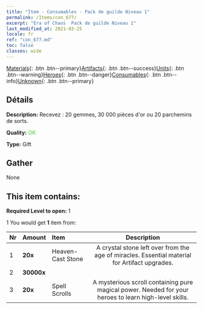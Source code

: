 ```yaml
---
title: "Item - Consumables - Pack de guilde Niveau 1"
permalink: /Items/con_677/
excerpt: "Era of Chaos  Pack de guilde Niveau 1"
last_modified_at: 2021-03-25
locale: fr
ref: "con_677.md"
toc: false
classes: wide
---
```

 [Materials](/fr/Items/){: .btn .btn--primary}[Artifacts](/fr/Items/Artifacts/){: .btn .btn--success}[Units](/fr/Items/Units/){: .btn .btn--warning}[Heroes](/fr/Items/Heroes/){: .btn .btn--danger}[Consumables](/fr/Items/Consumables/){: .btn .btn--info}[Unknown](/fr/Items/Unknown/){: .btn .btn--primary}

## Détails
 **Description:** Recevez : 20 gemmes, 30 000 pièces d'or ou 20 parchemins de sorts.

 **Quality:** <span style="color: #32CD32">OK</span>

 **Type:** Gift

## Gather

  None

## This item contains:

 **Required Level to open:** 1

 1 You would get **1** item  from:

  | Nr | Amount |     Item    | Description |
  |:---|:-------|:------------|:-----------:|
  | 1 |  **20x** | Heaven-Cast Stone | A crystal stone left over from the age of miracles. Essential material for Artifact upgrades.  | 
  | 2 |  **30000x** | <i class="fas fa-coins"/> |  | 
  | 3 |  **20x** | Spell Scrolls | A mysterious scroll containing pure magical power. Needed for your heroes to learn high-level skills.  | 
